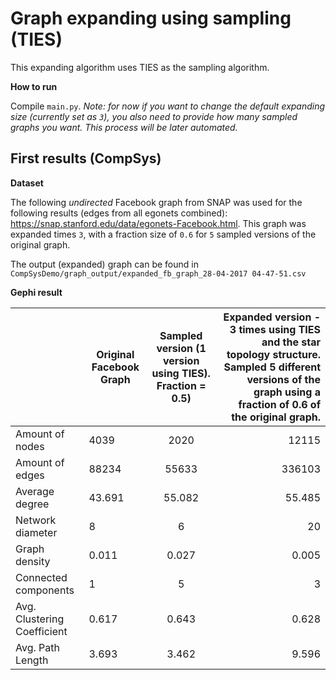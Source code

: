 # Graph expanding using sampling (TIES)

This expanding algorithm uses TIES as the sampling algorithm.

**How to run**

Compile `main.py`. *Note: for now if you want to change the default expanding size (currently set as `3`), you also need to provide how many sampled graphs you want. This process will be later automated.*

## First results (CompSys)

**Dataset**

The following *undirected* Facebook graph from SNAP was used for the following results (edges from all egonets combined): https://snap.stanford.edu/data/egonets-Facebook.html. This graph was expanded times `3`, with a fraction size of `0.6` for `5` sampled versions of the original graph.

The output (expanded) graph can be found in `CompSysDemo/graph_output/expanded_fb_graph_28-04-2017 04-47-51.csv`

**Gephi result**

|| Original Facebook Graph | Sampled version (1 version using TIES). Fraction = 0.5)| Expanded version - 3 times using TIES and the star topology structure. Sampled 5 different versions of the graph using a fraction of 0.6 of the original graph. |
|-------| ------------------------|:------------------------------------------------------:| -----:|
| Amount of nodes |4039| 2020 | 12115 |
| Amount of edges | 88234 | 55633 | 336103 |
| Average degree | 43.691 | 55.082 | 55.485 |
| Network diameter | 8 | 6 | 20 |
| Graph density | 0.011 | 0.027 | 0.005 |
| Connected components | 1 | 5 | 3 |
| Avg. Clustering Coefficient | 0.617 | 0.643 | 0.628 |
| Avg. Path Length | 3.693 | 3.462 | 9.596 |

